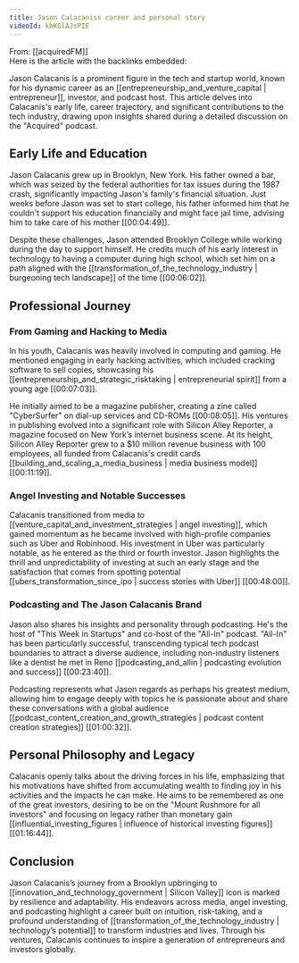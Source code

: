 ```yaml
---
title: Jason Calacaniss career and personal story
videoId: kbKGlAJsPIE
---
```


From: [[acquiredFM]] <br/> 
Here is the article with the backlinks embedded:

Jason Calacanis is a prominent figure in the tech and startup world, known for his dynamic career as an [[entrepreneurship_and_venture_capital | entrepreneur]], investor, and podcast host. This article delves into Calacanis's early life, career trajectory, and significant contributions to the tech industry, drawing upon insights shared during a detailed discussion on the "Acquired" podcast.

## Early Life and Education

Jason Calacanis grew up in Brooklyn, New York. His father owned a bar, which was seized by the federal authorities for tax issues during the 1987 crash, significantly impacting Jason's family's financial situation. Just weeks before Jason was set to start college, his father informed him that he couldn't support his education financially and might face jail time, advising him to take care of his mother [<a class="yt-timestamp" data-t="00:04:49">[00:04:49]</a>].

Despite these challenges, Jason attended Brooklyn College while working during the day to support himself. He credits much of his early interest in technology to having a computer during high school, which set him on a path aligned with the [[transformation_of_the_technology_industry | burgeoning tech landscape]] of the time [<a class="yt-timestamp" data-t="00:06:02">[00:06:02]</a>].

## Professional Journey

### From Gaming and Hacking to Media

In his youth, Calacanis was heavily involved in computing and gaming. He mentioned engaging in early hacking activities, which included cracking software to sell copies, showcasing his [[entrepreneurship_and_strategic_risktaking | entrepreneurial spirit]] from a young age [<a class="yt-timestamp" data-t="00:07:03">[00:07:03]</a>]. 

He initially aimed to be a magazine publisher, creating a zine called "CyberSurfer" on dial-up services and CD-ROMs [<a class="yt-timestamp" data-t="00:08:05">[00:08:05]</a>]. His ventures in publishing evolved into a significant role with Silicon Alley Reporter, a magazine focused on New York’s internet business scene. At its height, Silicon Alley Reporter grew to a $10 million revenue business with 100 employees, all funded from Calacanis's credit cards [[building_and_scaling_a_media_business | media business model]] [<a class="yt-timestamp" data-t="00:11:19">[00:11:19]</a>].

### Angel Investing and Notable Successes

Calacanis transitioned from media to [[venture_capital_and_investment_strategies | angel investing]], which gained momentum as he became involved with high-profile companies such as Uber and Robinhood. His investment in Uber was particularly notable, as he entered as the third or fourth investor. Jason highlights the thrill and unpredictability of investing at such an early stage and the satisfaction that comes from spotting potential [[ubers_transformation_since_ipo | success stories with Uber]] [<a class="yt-timestamp" data-t="00:48:00">[00:48:00]</a>].

### Podcasting and The Jason Calacanis Brand

Jason also shares his insights and personality through podcasting. He's the host of "This Week in Startups" and co-host of the "All-In" podcast. "All-In" has been particularly successful, transcending typical tech podcast boundaries to attract a diverse audience, including non-industry listeners like a dentist he met in Reno [[podcasting_and_allin | podcasting evolution and success]] [<a class="yt-timestamp" data-t="00:23:40">[00:23:40]</a>].

Podcasting represents what Jason regards as perhaps his greatest medium, allowing him to engage deeply with topics he is passionate about and share these conversations with a global audience [[podcast_content_creation_and_growth_strategies | podcast content creation strategies]] [<a class="yt-timestamp" data-t="01:00:32">[01:00:32]</a>].

## Personal Philosophy and Legacy

Calacanis openly talks about the driving forces in his life, emphasizing that his motivations have shifted from accumulating wealth to finding joy in his activities and the impacts he can make. He aims to be remembered as one of the great investors, desiring to be on the "Mount Rushmore for all investors" and focusing on legacy rather than monetary gain [[influential_investing_figures | influence of historical investing figures]] [<a class="yt-timestamp" data-t="01:16:44">[01:16:44]</a>].

## Conclusion

Jason Calacanis’s journey from a Brooklyn upbringing to [[innovation_and_technology_government | Silicon Valley]] icon is marked by resilience and adaptability. His endeavors across media, angel investing, and podcasting highlight a career built on intuition, risk-taking, and a profound understanding of [[transformation_of_the_technology_industry | technology’s potential]] to transform industries and lives. Through his ventures, Calacanis continues to inspire a generation of entrepreneurs and investors globally.